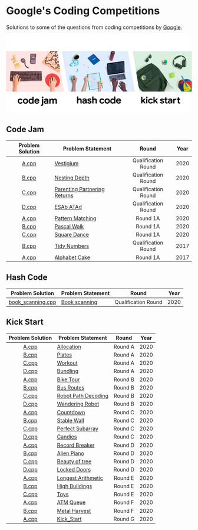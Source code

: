 # Google's Coding Competitions

Solutions to some of the questions from coding competitions by [Google](https://codingcompetitions.withgoogle.com/ "Google's Coding Competitions").

<p align="center"><img src="../assets/google.png"></p>

## Code Jam

| Problem Solution                                          | Problem Statement                              | Round               | Year |
|:---------------------------------------------------------:|------------------------------------------------|:-------------------:|:----:|
| [A.cpp](Code%20Jam/2020/Qualification%20Round/A.cpp?ts=4) | [Vestigium]                                    | Qualification Round | 2020 |
| [B.cpp](Code%20Jam/2020/Qualification%20Round/B.cpp?ts=4) | [Nesting Depth]                                | Qualification Round | 2020 |
| [C.cpp](Code%20Jam/2020/Qualification%20Round/C.cpp?ts=4) | [Parenting Partnering Returns]                 | Qualification Round | 2020 |
| [D.cpp](Code%20Jam/2020/Qualification%20Round/D.cpp?ts=4) | [ESAb ATAd]                                    | Qualification Round | 2020 |
| [A.cpp](Code%20Jam/2020/Round%201A/A.cpp?ts=4)            | [Pattern Matching]                             | Round 1A            | 2020 |
| [B.cpp](Code%20Jam/2020/Round%201A/B.cpp?ts=4)            | [Pascal Walk]                                  | Round 1A            | 2020 |
| [C.cpp](Code%20Jam/2020/Round%201A/C.cpp?ts=4)            | [Square Dance]                                 | Round 1A            | 2020 |
| [B.cpp](Code%20Jam/2017/Qualification%20Round/B.cpp?ts=4) | [Tidy Numbers]                                 | Qualification Round | 2017 |
| [A.cpp](Code%20Jam/2017/Round%201A/A.cpp?ts=4)            | [Alphabet Cake]                                | Round 1A            | 2017 |

## Hash Code

| Problem Solution        | Problem Statement    | Round               | Year |
|:-----------------------:|----------------------|:-------------------:|:----:|
| [book_scanning.cpp]     | [Book scanning]      | Qualification Round | 2020 |

## Kick Start

| Problem Solution                                | Problem Statement                       | Round   | Year |
|:-----------------------------------------------:|-----------------------------------------|:-------:|:----:|
| [A.cpp](Kick%20Start/2020/Round%20A/A.cpp?ts=4) | [Allocation]                            | Round A | 2020 |
| [B.cpp](Kick%20Start/2020/Round%20A/B.cpp?ts=4) | [Plates]                                | Round A | 2020 |
| [C.cpp](Kick%20Start/2020/Round%20A/C.cpp?ts=4) | [Workout]                               | Round A | 2020 |
| [D.cpp](Kick%20Start/2020/Round%20A/D.cpp?ts=4) | [Bundling]                              | Round A | 2020 |
| [A.cpp](Kick%20Start/2020/Round%20B/A.cpp?ts=4) | [Bike Tour]                             | Round B | 2020 |
| [B.cpp](Kick%20Start/2020/Round%20B/B.cpp?ts=4) | [Bus Routes]                            | Round B | 2020 |
| [C.cpp](Kick%20Start/2020/Round%20B/C.cpp?ts=4) | [Robot Path Decoding]                   | Round B | 2020 |
| [D.cpp](Kick%20Start/2020/Round%20B/D.cpp?ts=4) | [Wandering Robot]                       | Round B | 2020 |
| [A.cpp](Kick%20Start/2020/Round%20C/A.cpp?ts=4) | [Countdown]                             | Round C | 2020 |
| [B.cpp](Kick%20Start/2020/Round%20C/B.cpp?ts=4) | [Stable Wall]                           | Round C | 2020 |
| [C.cpp](Kick%20Start/2020/Round%20C/C.cpp?ts=4) | [Perfect Subarray]                      | Round C | 2020 |
| [D.cpp](Kick%20Start/2020/Round%20C/D.cpp?ts=4) | [Candies]                               | Round C | 2020 |
| [A.cpp](Kick%20Start/2020/Round%20D/A.cpp?ts=4) | [Record Breaker]                        | Round D | 2020 |
| [B.cpp](Kick%20Start/2020/Round%20D/B.cpp?ts=4) | [Alien Piano]                           | Round D | 2020 |
| [C.cpp](Kick%20Start/2020/Round%20D/C.cpp?ts=4) | [Beauty of tree]                        | Round D | 2020 |
| [D.cpp](Kick%20Start/2020/Round%20D/D.cpp?ts=4) | [Locked Doors]                          | Round D | 2020 |
| [A.cpp](Kick%20Start/2020/Round%20E/A.cpp?ts=4) | [Longest Arithmetic]                    | Round E | 2020 |
| [B.cpp](Kick%20Start/2020/Round%20E/B.cpp?ts=4) | [High Buildings]                        | Round E | 2020 |
| [C.cpp](Kick%20Start/2020/Round%20E/C.cpp?ts=4) | [Toys]                                  | Round E | 2020 |
| [A.cpp](Kick%20Start/2020/Round%20F/A.cpp?ts=4) | [ATM Queue]                             | Round F | 2020 |
| [B.cpp](Kick%20Start/2020/Round%20F/B.cpp?ts=4) | [Metal Harvest]                         | Round F | 2020 |
| [A.cpp](Kick%20Start/2020/Round%20G/A.cpp?ts=4) | [Kick_Start]                            | Round G | 2020 |

[//]: # (Code Jam)

[Vestigium]: https://codingcompetitions.withgoogle.com/codejam/round/000000000019fd27/000000000020993c
[Nesting Depth]: https://codingcompetitions.withgoogle.com/codejam/round/000000000019fd27/0000000000209a9f
[Parenting Partnering Returns]: https://codingcompetitions.withgoogle.com/codejam/round/000000000019fd27/000000000020bdf9
[ESAb ATAd]: https://codingcompetitions.withgoogle.com/codejam/round/000000000019fd27/0000000000209a9e
[Pattern Matching]: https://codingcompetitions.withgoogle.com/codejam/round/000000000019fd74/00000000002b3034
[Pascal Walk]: https://codingcompetitions.withgoogle.com/codejam/round/000000000019fd74/00000000002b1353
[Square Dance]: https://codingcompetitions.withgoogle.com/codejam/round/000000000019fd74/00000000002b1355

[Tidy Numbers]: https://code.google.com/codejam/contest/3264486/dashboard#s=p1
[Alphabet Cake]: https://code.google.com/codejam/contest/5304486/dashboard#s=p0

[//]: # (Hash Code)

[book_scanning.cpp]: Hash%20Code/2020/book_scanning.cpp?ts=4
[Book scanning]: Hash%20Code/2020/Book%20scanning.pdf

[//]: # (Kick Start)

[Allocation]: https://codingcompetitions.withgoogle.com/kickstart/round/000000000019ffc7/00000000001d3f56
[Plates]: https://codingcompetitions.withgoogle.com/kickstart/round/000000000019ffc7/00000000001d40bb
[Workout]: https://codingcompetitions.withgoogle.com/kickstart/round/000000000019ffc7/00000000001d3f5b
[Bundling]: https://codingcompetitions.withgoogle.com/kickstart/round/000000000019ffc7/00000000001d3ff3

[Bike Tour]: https://codingcompetitions.withgoogle.com/kickstart/round/000000000019ffc8/00000000002d82e6
[Bus Routes]: https://codingcompetitions.withgoogle.com/kickstart/round/000000000019ffc8/00000000002d83bf
[Robot Path Decoding]: https://codingcompetitions.withgoogle.com/kickstart/round/000000000019ffc8/00000000002d83dc
[Wandering Robot]: https://codingcompetitions.withgoogle.com/kickstart/round/000000000019ffc8/00000000002d8565

[Countdown]: https://codingcompetitions.withgoogle.com/kickstart/round/000000000019ff43/00000000003380d2
[Stable Wall]: https://codingcompetitions.withgoogle.com/kickstart/round/000000000019ff43/00000000003379bb
[Perfect Subarray]: https://codingcompetitions.withgoogle.com/kickstart/round/000000000019ff43/00000000003381cb
[Candies]: https://codingcompetitions.withgoogle.com/kickstart/round/000000000019ff43/0000000000337b4d

[Record Breaker]: https://codingcompetitions.withgoogle.com/kickstart/round/000000000019ff08/0000000000387171
[Alien Piano]: https://codingcompetitions.withgoogle.com/kickstart/round/000000000019ff08/0000000000387174
[Beauty of tree]: https://codingcompetitions.withgoogle.com/kickstart/round/000000000019ff08/0000000000386edd
[Locked Doors]: https://codingcompetitions.withgoogle.com/kickstart/round/000000000019ff08/0000000000386d5c

[Longest Arithmetic]: https://codingcompetitions.withgoogle.com/kickstart/round/000000000019ff47/00000000003bf4ed
[High Buildings]: https://codingcompetitions.withgoogle.com/kickstart/round/000000000019ff47/00000000003bef73
[Toys]: https://codingcompetitions.withgoogle.com/kickstart/round/000000000019ff47/00000000003bede9

[ATM Queue]: https://codingcompetitions.withgoogle.com/kickstart/round/000000000019ff48/00000000003f4ed8
[Metal Harvest]: https://codingcompetitions.withgoogle.com/kickstart/round/000000000019ff48/00000000003f4b8b

[Kick_Start]: https://codingcompetitions.withgoogle.com/kickstart/round/00000000001a0069/0000000000414bfb

[//]: # (EOF)